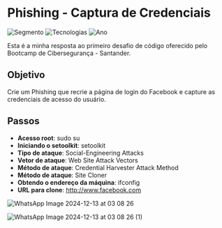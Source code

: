 
# Phishing - Captura de Credenciais

![Segmento](https://img.shields.io/badge/Segmento_:-Segurança_da_Informação-blue?style=flat-square)
![Tecnologias](https://img.shields.io/badge/Tecnologias_:-Kali_Linux_,_SEtoolkit-lightyellow?style=flat-square) 
![Ano](https://img.shields.io/badge/Ano_:-2024-darkred?style=flat-square)

Esta é a minha resposta ao primeiro desafio de código oferecido pelo Bootcamp de Cibersegurança - Santander.

## Objetivo

Crie um Phishing que recrie a página de login do Facebook e capture as credenciais de acesso do usuário.

## Passos

* **Acesso root**: sudo su
* **Iniciando o setoolkit**: setoolkit
* **Tipo de ataque**: Social-Engineering Attacks
* **Vetor de ataque**: Web Site Attack Vectors
* **Método de ataque**: Credential Harvester Attack Method 
* **Método de ataque**: Site Cloner
* **Obtendo o endereço da máquina**: ifconfig
* **URL para clone**: http://www.facebook.com

![WhatsApp Image 2024-12-13 at 03 08 26](https://github.com/user-attachments/assets/668ba169-d2ff-4794-ba6f-969bf6a77db4)

![WhatsApp Image 2024-12-13 at 03 08 26 (1)](https://github.com/user-attachments/assets/1b648941-bc48-440e-8c97-69aa57fd0446)

